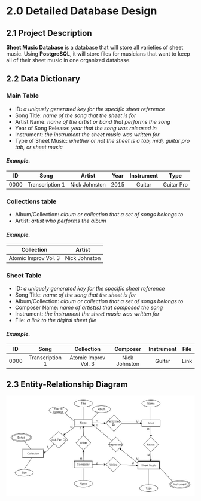# 2.0 Detailed Database Design

## 2.1 Project Description
**Sheet Music Database** is a database that will store all varieties of sheet music. Using **PostgreSQL**, it will store files for musicians that want to keep all of their sheet music in one organized database.

## 2.2 Data Dictionary
### Main Table
+ ID: _a uniquely generated key for the specific sheet reference_
+ Song Title: _name of the song that the sheet is for_
+ Artist Name: _name of the artist or band that performs the song_
+ Year of Song Release: _year that the song was released in_
+ Instrument: _the instrument the sheet music was written for_
+ Type of Sheet Music: _whether or not the sheet is a tab, midi, guitar pro tab, or sheet music_

#### _Example._

| ID | Song | Artist | Year | Instrument | Type |
|:--:|:----:|:------:|:----:|:----------:|:----:|
| 0000 | Transcription 1 | Nick Johnston |  2015 | Guitar | Guitar Pro |

### Collections table
+ Album/Collection: _album or collection that a set of songs belongs to_
+ Artist: _artist who performs the album_

#### _Example._

| Collection | Artist |
|:----------:|:------:|
| Atomic Improv Vol. 3 | Nick Johnston |

### Sheet Table
+ ID: _a uniquely generated key for the specific sheet reference_
+ Song Title: _name of the song that the sheet is for_
+ Album/Collection: _album or collection that a set of songs belongs to_
+ Composer Name: _name of artist(s) that composed the song_
+ Instrument: _the instrument the sheet music was written for_
+ File: _a link to the digital sheet file_

#### _Example._

| ID | Song | Collection | Composer | Instrument | File |
|:--:|:----:|:----------:|:--------:|:----------:|:----:|
| 0000 | Transcription 1 | Atomic Improv Vol. 3 | Nick Johnston | Guitar | Link |


## 2.3 Entity-Relationship Diagram
![](detailed-erd.jpg)
